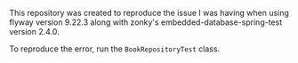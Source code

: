 This repository was created to reproduce the issue I was having when using flyway version 9.22.3 along with zonky's
embedded-database-spring-test version 2.4.0.

To reproduce the error, run the `BookRepositoryTest` class.